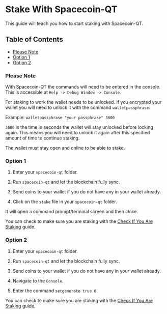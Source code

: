 # Stake With Spacecoin-QT

This guide will teach you how to start staking with Spacecoin-QT.

## Table of Contents

- [Please Note](#Please-Note)
- [Option 1](#Option-1)
- [Option 2](#Option-2)

### Please Note

With Spacecoin-QT the commands will need to be entered in the console. This is accessible at `Help -> Debug Window -> Console`.

For staking to work the wallet needs to be unlocked. If you encrypted your wallet you will need to unlock it with the command `walletpassphrase`.

Example: `walletpassphrase "your passphrase" 3600`

`3600` is the time in seconds the wallet will stay unlocked before locking again. This means you will need to unlock it again after this specified amount of time to continue staking.

The wallet must stay open and online to be able to stake.

### Option 1

1. Enter your `spacecoin-qt` folder.

2. Run `spacecoin-qt` and let the blockchain fully sync.

3. Send coins to your wallet if you do not have any in your wallet already.

4. Click on the `stake` file in your `spacecoin-qt` folder.

It will open a command prompt/terminal screen and then close.

You can check to make sure you are staking with the [Check If You Are Staking](Check-If-You-Are-Staking.md) guide.

### Option 2

1. Enter your `spacecoin-qt` folder.

2. Run `spacecoin-qt` and let the blockchain fully sync.

3. Send coins to your wallet if you do not have any in your wallet already.

4. Navigate to the `Console`.

5. Enter the command `setgenerate true 0`.

You can check to make sure you are staking with the [Check If You Are Staking](Check-If-You-Are-Staking.md) guide.
